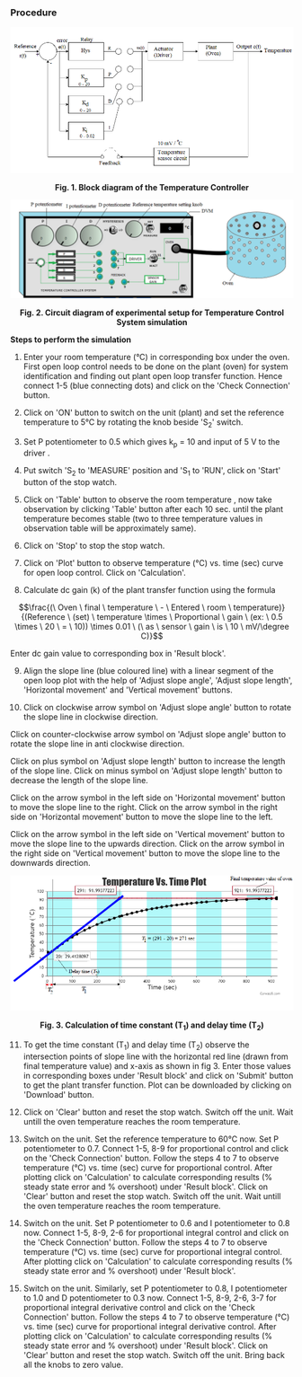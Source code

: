 ### Procedure


<div align="center">
<img class="img-fluid" id="proimg" src="./images/fig1.png" alt="">

<b>Fig. 1. Block diagram of the Temperature Controller</b>
</div>


<div align="center">
<img class="img-fluid"  src="./images/simu.png" alt="">

<b>Fig. 2. Circuit diagram of experimental setup for Temperature Control System simulation</b>
</div>



**Steps to perform the simulation**


1. Enter your room temperature (&deg;C) in corresponding box under the oven. First open loop control needs to be done on the plant (oven) for system identification and finding out plant open loop transfer function. Hence
  connect 1-5 (blue connecting dots) and click on the 'Check Connection' button.

2. Click on 'ON' button to switch on the unit (plant) and set the reference temperature to 5&#8451; by rotating the knob beside 'S<sub>2</sub>'  switch.

3. Set P potentiometer to 0.5 which gives k<sub>p</sub> = 10 and input of 5 V to the driver .

4. Put switch 'S<sub>2</sub> to 'MEASURE' position and 'S<sub>1</sub> to 'RUN', click on 'Start' button of the stop watch. 

5. Click on 'Table' button to observe the room temperature , now take observation by clicking 'Table' button after each 10 sec. until the plant temperature becomes stable (two to three temperature values in observation table will be approximately same).

6. Click on 'Stop' to stop the stop watch.

7. Click on 'Plot' button to observe temperature (&deg;C) vs. time (sec) curve for open loop control. Click on 'Calculation'.

8. Calculate dc gain (<span class="fontCss">k</span>) of the plant transfer function using the formula
 
$$\frac{(\ Oven \ final \ temperature \ - \ Entered \ room \ temperature)}{(Reference \ (set) \ temperature \times \ Proportional \ gain \ (ex: \ 0.5 \times \ 20 \ = \ 10)) \times 0.01 \ (\ as \ sensor \ gain \ is \ 10 \ mV/\degree C)}$$

Enter dc gain value to corresponding box in 'Result block'.

9. Align the slope line (blue coloured line) with a linear segment of the open loop plot with the help of 'Adjust slope angle', 'Adjust slope length', 'Horizontal movement' and 'Vertical movement' buttons.

 10. Click on clockwise arrow symbol on 'Adjust slope angle' button to rotate the slope line in clockwise direction.

Click on counter-clockwise arrow symbol on 'Adjust slope angle' button to rotate the slope line in anti clockwise direction.

Click on plus symbol on 'Adjust slope length' button to increase the length of the slope line.
Click on minus symbol on 'Adjust slope length' button to decrease the length of the slope line.

Click on the arrow symbol in the left side on 'Horizontal movement' button to move the slope line to the right.
Click on the arrow symbol in the right side on 'Horizontal movement' button to move the slope line to the left.

Click on the arrow symbol in the left side on 'Vertical movement' button to move the slope line to the upwards direction.
Click on the arrow symbol in the right side on 'Vertical movement' button to move the slope line to the downwards direction.							


<div align="center">
<img class="img-fluid"  src="./images/oltf.png" alt="">

<b>Fig. 3. Calculation of time constant (<span class="fontCss">T<sub>1</sub></span>) and delay time (<span class="fontCss">T<sub>2</sub></span>)</b>
</div>


11. To get the time constant (<span class="fontCss">T<sub>1</sub></span>) and delay time (<span class="fontCss">T<sub>2</sub></span>) observe the intersection points of slope line with the 
horizontal red line (drawn from final temperature value) and x-axis as shown in fig 3. Enter those values in
corresponding boxes under 'Result block' and click on 'Submit' button to get the plant transfer function. Plot can be downloaded by clicking on 'Download' button.

12. Click on 'Clear' button and reset the stop watch. Switch off the unit. Wait untill the oven temperature reaches the room temperature.

13. Switch on the unit. Set the reference temperature to 60&#8451; now. Set P potentiometer to 0.7. Connect 1-5, 8-9 for proportional control and click on the 'Check Connection' button.
 Follow the steps 4 to 7 to observe temperature (&deg;C) vs. time (sec) curve for proportional control. After plotting click on 'Calculation' to  calculate corresponding results (&percnt; steady state error and &percnt; overshoot) under 'Result block'. Click on 'Clear' button and reset the stop watch. Switch off the unit. Wait untill the oven temperature reaches the room temperature.
 

14. Switch on the unit. Set P potentiometer to 0.6 and I potentiometer to 0.8 now. Connect 1-5, 8-9, 2-6 for proportional integral control and click on the 'Check Connection' button.
 Follow the steps 4 to 7 to observe temperature (&deg;C) vs. time (sec) curve for proportional integral control. After plotting click on 'Calculation' to 
 calculate corresponding results (&percnt; steady state error and &percnt; overshoot) under 'Result block'.

 
15. Switch on the unit. Similarly, set P potentiometer to 0.8, I potentiometer to 1.0 and D potentiometer to 0.3 now. Connect 1-5, 8-9, 2-6, 3-7 for proportional integral derivative control and click on the 'Check Connection' button.
 Follow the steps 4 to 7 to observe temperature (&deg;C) vs. time (sec) curve for proportional integral derivative control. After plotting click on 'Calculation' to 
 calculate corresponding results (&percnt; steady state error and &percnt; overshoot) under 'Result block'.
 Click on 'Clear' button and reset the stop watch. Switch off the unit. Bring back all the knobs to zero value.
  
<link href="./simulation/css/TC.css" rel="stylesheet">

  <script id="MathJax-script" async src="https://cdn.jsdelivr.net/npm/mathjax@3/es5/tex-mml-chtml.js"></script>
